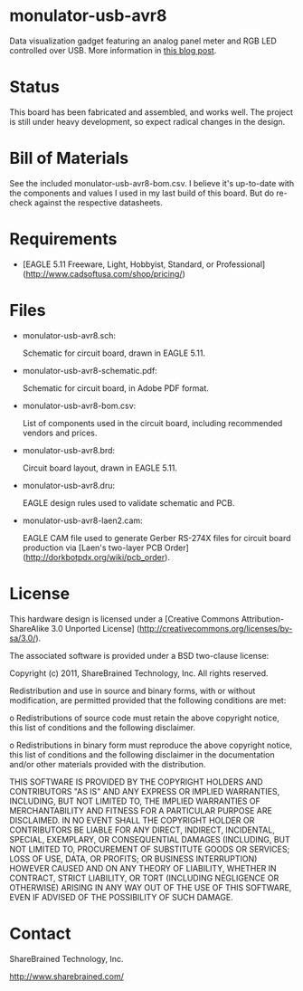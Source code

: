 monulator-usb-avr8
==================

Data visualization gadget featuring an analog panel meter and RGB LED
controlled over USB. More information in [this blog post](http://www.sharebrained.com/2012/05/30/the-monulator/).

Status
======

This board has been fabricated and assembled, and works well. The
project is still under heavy development, so expect radical changes
in the design.

Bill of Materials
=================

See the included monulator-usb-avr8-bom.csv. I believe it's up-to-date with the
components and values I used in my last build of this board. But do re-check
against the respective datasheets.

Requirements
============

* [EAGLE 5.11 Freeware, Light, Hobbyist, Standard, or Professional]
  (http://www.cadsoftusa.com/shop/pricing/)

Files
=====

* monulator-usb-avr8.sch:

    Schematic for circuit board, drawn in EAGLE 5.11.

* monulator-usb-avr8-schematic.pdf:

    Schematic for circuit board, in Adobe PDF format.

* monulator-usb-avr8-bom.csv:

    List of components used in the circuit board, including recommended vendors
    and prices.

* monulator-usb-avr8.brd:

    Circuit board layout, drawn in EAGLE 5.11.

* monulator-usb-avr8.dru:

    EAGLE design rules used to validate schematic and PCB.

* monulator-usb-avr8-laen2.cam:

    EAGLE CAM file used to generate Gerber RS-274X files for
    circuit board production via
    [Laen's two-layer PCB Order]
    (http://dorkbotpdx.org/wiki/pcb_order).
    
License
=======

This hardware design is licensed under a
[Creative Commons Attribution-ShareAlike 3.0 Unported License]
(http://creativecommons.org/licenses/by-sa/3.0/).

The associated software is provided under a BSD two-clause license:

Copyright (c) 2011, ShareBrained Technology, Inc.
All rights reserved.

Redistribution and use in source and binary forms, with or without
modification, are permitted provided that the following conditions are met:

o Redistributions of source code must retain the above copyright notice, this
  list of conditions and the following disclaimer.

o Redistributions in binary form must reproduce the above copyright notice,
  this list of conditions and the following disclaimer in the documentation
  and/or other materials provided with the distribution.

THIS SOFTWARE IS PROVIDED BY THE COPYRIGHT HOLDERS AND CONTRIBUTORS "AS IS"
AND ANY EXPRESS OR IMPLIED WARRANTIES, INCLUDING, BUT NOT LIMITED TO, THE
IMPLIED WARRANTIES OF MERCHANTABILITY AND FITNESS FOR A PARTICULAR PURPOSE
ARE DISCLAIMED. IN NO EVENT SHALL THE COPYRIGHT HOLDER OR CONTRIBUTORS BE
LIABLE FOR ANY DIRECT, INDIRECT, INCIDENTAL, SPECIAL, EXEMPLARY, OR
CONSEQUENTIAL DAMAGES (INCLUDING, BUT NOT LIMITED TO, PROCUREMENT OF
SUBSTITUTE GOODS OR SERVICES; LOSS OF USE, DATA, OR PROFITS; OR BUSINESS
INTERRUPTION) HOWEVER CAUSED AND ON ANY THEORY OF LIABILITY, WHETHER IN
CONTRACT, STRICT LIABILITY, OR TORT (INCLUDING NEGLIGENCE OR OTHERWISE)
ARISING IN ANY WAY OUT OF THE USE OF THIS SOFTWARE, EVEN IF ADVISED OF THE
POSSIBILITY OF SUCH DAMAGE.

Contact
=======

ShareBrained Technology, Inc.

<http://www.sharebrained.com/>